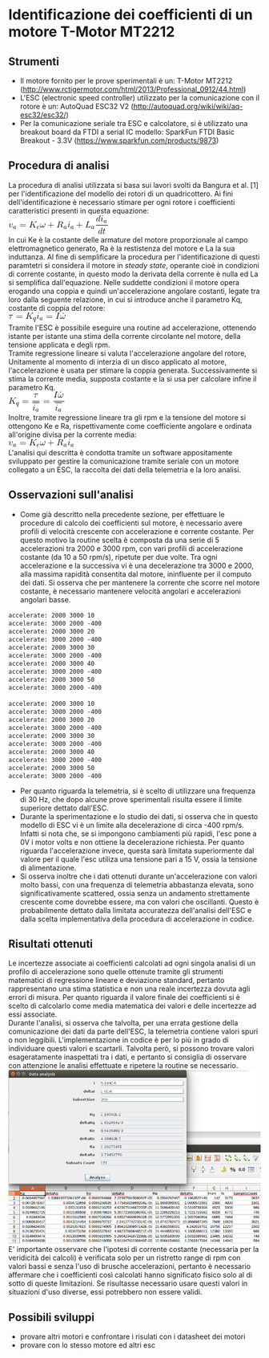 # Identificazione dei coefficienti di un motore T-Motor MT2212

## Strumenti
- Il motore fornito per le prove sperimentali è un: T-Motor MT2212 (http://www.rctigermotor.com/html/2013/Professional_0912/44.html)
- L'ESC (electronic speed controller) utilizzato per la comunicazione con il rotore è un: AutoQuad ESC32 V2 (http://autoquad.org/wiki/wiki/aq-esc32/esc32/)
- Per la comunicazione seriale tra ESC e calcolatore, si è utilizzato una breakout board da FTDI a serial IC modello: SparkFun FTDI Basic Breakout - 3.3V (https://www.sparkfun.com/products/9873)

## Procedura di analisi
La procedura di analisi utilizzata si basa sui lavori svolti da Bangura et al. [1] per l'identificazione del modello dei rotori di un quadricottero. Ai fini dell'identificazione è necessario stimare per ogni rotore i coefficienti caratteristici presenti in questa equazione:  
![v_a = K_e\omega + R_a i_a + L_a \frac{di_a}{dt}](/assets/eq1.gif)  		
In cui Ke è la costante delle armature del motore proporzionale al campo elettromagnetico generato, Ra è la restistenza del motore e La la sua induttanza. Al fine di semplificare la procedura per l'identificazione di questi paramtetri si considera il motore in *steady state*, operante cioè in condizioni di corrente costante, in questo modo la derivata della corrente è nulla ed La si semplifica dall'equazione. Nelle suddette condizioni il motore opera erogando una coppia e quindi un'accelerazione angolare costanti, legate tra loro dalla seguente relazione, in cui si introduce anche il parametro Kq, costante di coppia del rotore:  		
![\tau = K_q i_a = I \dot{\omega}](/assets/eq2.gif)  		
Tramite l'ESC è possibile eseguire una routine ad accelerazione, ottenendo istante per istante una stima della corrente circolante nel motore, della tensione applicata e degli rpm.  		
Tramite regressione lineare si valuta l'accelerazione angolare del rotore, Unitamente al momento di interzia di un disco applicato al motore, l'accelerazione è usata per stimare la coppia generata. Successivamente si stima la corrente media, supposta costante e la si usa per calcolare infine il parametro Kq.		
![K_q = \frac{\tau}{\overline{i_a}} = \frac{I \dot{\omega}}{\overline{i_a}}](/assets/eq3.gif)  		
Inoltre, tramite regressione lineare tra gli rpm e la tensione del motore si ottengono Ke e Ra, rispettivamente come coefficiente angolare e ordinata all'origine divisa per la corrente media:  		
![v_a = K_e\omega + R_a i_a](/assets/eq4.gif)  		
L'analisi qui descritta è condotta tramite un software appositamente sviluppato per gestire la comunicazione tramite seriale con un motore collegato a un ESC, la raccolta dei dati della telemetria e la loro analisi.

## Osservazioni sull'analisi
- Come già descritto nella precedente sezione, per effettuare le procedure di calcolo dei coefficienti sul motore, è necessario avere profili di velocità crescente con accelerazione e corrente costante. Per questo motivo la routine scelta è composta da una serie di 5 accelerazioni tra 2000 e 3000 rpm, con vari profili di accelerazione costante (da 10 a 50 rpm/s), ripetute per due volte. Tra ogni accelerazione e la successiva vi è una decelerazione tra 3000 e 2000, alla massima rapidità consentita dal motore, ininfluente per il computo dei dati. Si osserva che per mantenere la corrente che scorre nel motore costante, è necessario mantenere velocità angolari e accelerazioni angolari basse.
```
accelerate: 2000 3000 10
accelerate: 3000 2000 -400
accelerate: 2000 3000 20
accelerate: 3000 2000 -400
accelerate: 2000 3000 30
accelerate: 3000 2000 -400
accelerate: 2000 3000 40
accelerate: 3000 2000 -400
accelerate: 2000 3000 50
accelerate: 3000 2000 -400

accelerate: 2000 3000 10
accelerate: 3000 2000 -400
accelerate: 2000 3000 20
accelerate: 3000 2000 -400
accelerate: 2000 3000 30
accelerate: 3000 2000 -400
accelerate: 2000 3000 40
accelerate: 3000 2000 -400
accelerate: 2000 3000 50
accelerate: 3000 2000 -400
```
- Per quanto riguarda la telemetria, si è scelto di utilizzare una frequenza di 30 Hz, che dopo alcune prove sperimentali risulta essere il limite superiore dettato dall'ESC. 
- Durante la sperimentazione e lo studio dei dati, si osserva che in questo modello di ESC vi è un limite alla decelerazione di circa -400 rpm/s. Infatti si nota che, se si impongono cambiamenti più rapidi, l'esc pone a 0V i motor volts e non ottiene la decelerazione richiesta. Per quanto riguarda l'accelerazione invece, questa sarà limitata superiormente dal valore per il quale l'esc utiliza una tensione pari a 15 V, ossia la tensione di alimentazione.
- Si osserva inoltre che i dati ottenuti durante un'accelerazione con valori molto bassi, con una frequenza di telemetria abbastanza elevata, sono significativamente scattered, ossia senza un andamento strettamente crescente come dovrebbe essere, ma con valori che oscillanti. Questo è probabilmente dettato dalla limitata accuratezza dell'analisi dell'ESC e dalla scelta implementativa della procedura di accelerazione in codice. 

## Risultati ottenuti
Le incertezze associate ai coefficienti calcolati ad ogni singola analisi di un profilo di accelerazione sono quelle ottenute tramite gli strumenti matematici di regressione lineare e deviazione standard, pertanto rappresentano una stima statistica e non una reale incertezza dovuta agli errori di misura. Per quanto riguarda il valore finale dei coefficienti si è scelto di calcolarlo come media matematica dei valori e delle incertezze ad essi associate.  
Durante l'analisi, si osserva che talvolta, per una errata gestione della comunicazione dei dati da parte dell'ESC, la telemetria contiene valori spuri o non leggibili. L'implementazione in codice è per lo più in grado di individuare questi valori e scartarli. Talvolta però, si possono trovare valori esageratamente inaspettati tra i dati, e pertanto si consiglia di osservare con attenzione le analisi effettuate e ripetere la routine se necessario.
![RISULTATO DELL'ANALISI](/assets/analysisResults.png)
E' importante osservare che l'ipotesi di corrente costante (necessaria per la veridicità dei calcoli) è verificata solo per un ristretto range di rpm con valori bassi e senza l'uso di brusche accelerazioni, pertanto è necessario affermare che i coefficienti così calcolati hanno significato fisico solo al di sotto di queste limitazioni. Se risultasse necessario usare questi valori in situazioni d'uso diverse, essi potrebbero non essere validi.

## Possibili sviluppi
- provare altri motori e confrontare i risulati con i datasheet dei motori
- provare con lo stesso motore ed altri esc
